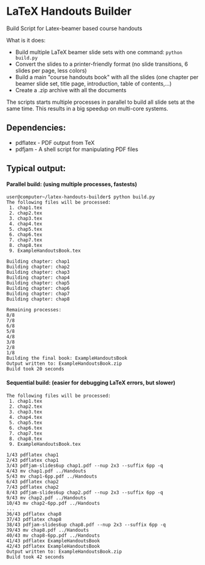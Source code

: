 LaTeX Handouts Builder
======================
Build Script for Latex-beamer based course handouts

What is it does:
 * Build multiple LaTeX beamer slide sets with one command: ``python build.py``
 * Convert the slides to a printer-friendly format (no slide transitions, 6 slides per page, less colors)
 * Build a main "course handouts book" with all the slides (one chapter per beamer slide set, title page, introduction, table of contents,...)
 * Create a .zip archive with all the documents
 
The scripts starts multiple processes in parallel to build all slide sets at the same time. This results in a big speedup on multi-core systems.

Dependencies:
-------------
 * pdflatex - PDF output from TeX
 * pdfjam - A shell script for manipulating PDF files

Typical output:
---------------
#### Parallel build: (using multiple processes, fastests)

    user@computer~/latex-handouts-builder$ python build.py 
    The following files will be processed:
     1. chap1.tex
     2. chap2.tex
     3. chap3.tex
     4. chap4.tex
     5. chap5.tex
     6. chap6.tex
     7. chap7.tex
     8. chap8.tex
     9. ExampleHandoutsBook.tex

    Building chapter: chap1
    Building chapter: chap2
    Building chapter: chap3
    Building chapter: chap4
    Building chapter: chap5
    Building chapter: chap6
    Building chapter: chap7
    Building chapter: chap8

    Remaining processes:
    8/8
    7/8
    6/8
    5/8
    4/8
    3/8
    2/8
    1/8
    Building the final book: ExampleHandoutsBook
    Output written to: ExampleHandoutsBook.zip
    Build took 20 seconds
    
#### Sequential build: (easier for debugging LaTeX errors, but slower)

    The following files will be processed:
     1. chap1.tex
     2. chap2.tex
     3. chap3.tex
     4. chap4.tex
     5. chap5.tex
     6. chap6.tex
     7. chap7.tex
     8. chap8.tex
     9. ExampleHandoutsBook.tex

    1/43 pdflatex chap1
    2/43 pdflatex chap1
    3/43 pdfjam-slides6up chap1.pdf --nup 2x3 --suffix 6pp -q
    4/43 mv chap1.pdf ../Handouts
    5/43 mv chap1-6pp.pdf ../Handouts
    6/43 pdflatex chap2
    7/43 pdflatex chap2
    8/43 pdfjam-slides6up chap2.pdf --nup 2x3 --suffix 6pp -q
    9/43 mv chap2.pdf ../Handouts
    10/43 mv chap2-6pp.pdf ../Handouts
    ...
    36/43 pdflatex chap8
    37/43 pdflatex chap8
    38/43 pdfjam-slides6up chap8.pdf --nup 2x3 --suffix 6pp -q
    39/43 mv chap8.pdf ../Handouts
    40/43 mv chap8-6pp.pdf ../Handouts
    41/43 pdflatex ExampleHandoutsBook
    42/43 pdflatex ExampleHandoutsBook
    Output written to: ExampleHandoutsBook.zip
    Build took 42 seconds

